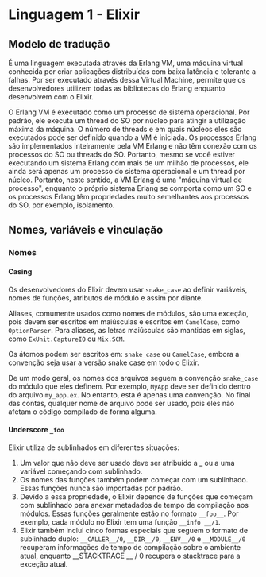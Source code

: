 <!-- Caracterização da Linguagem Elixir - Caio Nery Matos Santos -->
# Linguagem 1 - Elixir

## Modelo de tradução

<body>
	<p>
		É uma linguagem executada através da Erlang VM, uma máquina virtual conhecida por criar aplicações distribuídas com baixa latência e tolerante a falhas. Por ser executado através dessa Virtual Machine, permite que os desenvolvedores utilizem todas as bibliotecas do Erlang enquanto desenvolvem com o Elixir.
	</p>
	<p>
		O Erlang VM é executado como um processo de sistema operacional. Por padrão, ele executa um thread do SO por núcleo para atingir a utilização máxima da máquina. O número de threads e em quais núcleos eles são executados pode ser definido quando a VM é iniciada. Os processos Erlang são implementados inteiramente pela VM Erlang e não têm conexão com os processos do SO ou threads do SO. Portanto, mesmo se você estiver executando um sistema Erlang com mais de um milhão de processos, ele ainda será apenas um processo do sistema operacional e um thread por núcleo. Portanto, neste sentido, a VM Erlang é uma "máquina virtual de processo", enquanto o próprio sistema Erlang se comporta como um SO e os processos Erlang têm propriedades muito semelhantes aos processos do SO, por exemplo, isolamento.
	</p>
</body>

## Nomes, variáveis e vinculação

### Nomes

#### Casing
<body>
	<p>
		Os desenvolvedores do Elixir devem usar <code>snake_case</code> ao definir variáveis, nomes de funções, atributos de módulo e assim por diante.
	</p>
	<p>
		Aliases, comumente usados como nomes de módulos, são uma exceção, pois devem ser escritos em maiúsculas e escritos em <code>CamelCase</code>, como <code>OptionParser</code>. Para aliases, as letras maiúsculas são mantidas em siglas, como <code>ExUnit.CaptureIO</code> ou <code>Mix.SCM</code>. 
	</p>
	<p>
		Os átomos podem ser escritos em: <code>snake_case</code> ou <code>CamelCase</code>, embora a convenção seja usar a versão snake case em todo o Elixir. 
	</p>
	<p>
		De um modo geral, os nomes dos arquivos seguem a convenção <code>snake_case</code> do módulo que eles definem. Por exemplo, <code>MyApp</code> deve ser definido dentro do arquivo <code>my_app.ex</code>. No entanto, esta é apenas uma convenção. No final das contas, qualquer nome de arquivo pode ser usado, pois eles não afetam o código compilado de forma alguma. 
	</p>
</body>

#### Underscore <code>_foo</code>

<body>
	<p>
		Elixir utiliza de sublinhados em diferentes situações:
	</p>
	<p>
		<ol>
			<li>
				Um valor que não deve ser usado deve ser atribuído a _ ou a uma variável começando com sublinhado.
			</li>
			<li>
				Os nomes das funções também podem começar com um sublinhado. Essas funções nunca são importadas por padrão.
			</li>
			<li>
				Devido a essa propriedade, o Elixir depende de funções que começam com sublinhado para anexar metadados de tempo de compilação aos módulos. Essas funções geralmente estão no formato <code>__foo__</code>. Por exemplo, cada módulo no Elixir tem uma função <code>__info __/1</code>. 
			</li>
			<li>
				Elixir também inclui cinco formas especiais que seguem o formato de sublinhado duplo: <code>__CALLER__/0</code>, <code>__DIR__/0</code>, <code>__ENV__/0</code> e <code>__MODULE__/0</code> recuperam informações de tempo de compilação sobre o ambiente atual, enquanto __STACKTRACE __ / 0 recupera o stacktrace para a exceção atual.
			</li>
		</ol>
	</p>
</body> 
